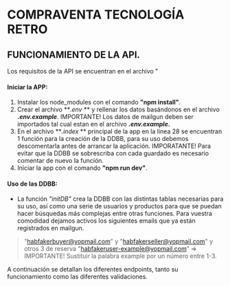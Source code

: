 # COMPRAVENTA TECNOLOGÍA RETRO

## FUNCIONAMIENTO DE LA API.

Los requisitos de la API se encuentran en el archivo "

#### Iniciar la APP:

1. Instalar los node_modules con el comando **"npm install"**.
2. Crear el archivo ***.env* ** y rellenar los datos basándonos en el archivo ***.env.example***. IMPORTANTE! Los datos de mailgun deben ser importados tal cual estan en el archivo ***.env.example*.**
3. En el archivo ***.index* ** principal de la app en la linea 28 se encuentran 1 función para la creación de la DDBB, para su uso debemos descomentarla antes de arrancar la aplicación. IMPORATANTE! Para evitar que la DDBB se sobrescriba con cada guardado es necesario comentar de nuevo la función.
4. Iniciar la app con el comando **"npm run dev"**.

#### Uso de las DDBB:

- La función *"initDB"* crea la DDBB con las distintas tablas necesarias para su uso, así como una serie de usuarios y productos para que se puedan hacer búsquedas más complejas entre otras funciones. Para vuestra comodidad dejamos activos los siguientes emails que ya están registrados en mailgun.

> "habfakerbuyer@yopmail.com" y "habfakerseller@yopmail.com"
y otros 3 de reserva "habfakeruser-example@yopmail.com" =&gt; IMPORTANTE! Sustituir la palabra example por un número entre 1-3.

A continuación se detallan los diferentes endpoints, tanto su funcionamiento como las diferentes validaciones.